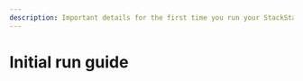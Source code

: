 ```yaml
---
description: Important details for the first time you run your StackState installation
---
```


# Initial run guide